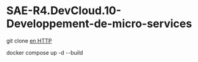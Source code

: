# SAE-R4.DevCloud.10-Developpement-de-micro-services
git clone [en HTTP](https://github.com/Lilian-Noacco/SAE-R4.DevCloud.10.git)

docker compose up -d --build
